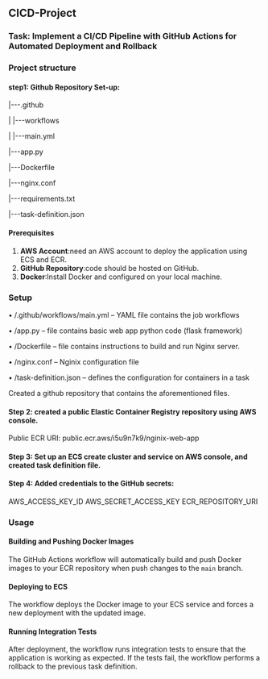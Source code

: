 ﻿## CICD-Project 
### Task: Implement a CI/CD Pipeline with GitHub Actions for Automated Deployment and Rollback 
### Project structure 
#### step1: Github Repository Set-up: 
 
|---.github

|           |---workflows

|                      |---main.yml

|---app.py

|---Dockerfile

|---nginx.conf

|---requirements.txt

|---task-definition.json
#### Prerequisites

1. **AWS Account**:need an AWS account to deploy the application using ECS and ECR.
2. **GitHub Repository**:code should be hosted on GitHub.
3. **Docker**:Install Docker and configured on your local machine.

### Setup

•	/.github/workflows/main.yml – YAML file contains the job workflows

•	/app.py – file contains basic web app python code (flask framework)

•	/Dockerfile – file contains instructions to build and run Nginx server.

•	/nginx.conf – Nginix configuration file

•	/task-definition.json – defines the configuration for containers in a task

Created a github repository that contains the aforementioned files. 
#### Step 2: created a public Elastic Container Registry repository using AWS console. 
Public ECR URI: public.ecr.aws/i5u9n7k9/nginix-web-app

#### Step 3: Set up an ECS create cluster and service on AWS console, and created task definition file. 

#### Step 4: Added credentials to the GitHub secrets: 
AWS_ACCESS_KEY_ID
AWS_SECRET_ACCESS_KEY
ECR_REPOSITORY_URI

### Usage 

#### Building and Pushing Docker Images 

The GitHub Actions workflow will automatically build and push Docker images to your ECR repository when push changes to the `main` branch.

#### Deploying to ECS

The workflow deploys the Docker image to your ECS service and forces a new deployment with the updated image.

#### Running Integration Tests

After deployment, the workflow runs integration tests to ensure that the application is working as expected. If the tests fail, the workflow performs a rollback to the previous task definition.


